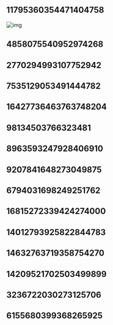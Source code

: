 ## 11795360354471404758
![img](https://github.com/user-attachments/assets/da7cf0a2-de9d-415b-af7e-6f4f7161c589)

## 4858075540952974268
## 2770294993107752942
## 7535129053491444782
## 16427736463763748204
## 98134503766323481
## 8963593247928406910
## 9207841648273049875
## 6794031698249251762
## 16815272339424274000
## 14012793925822844783
## 14632763719358754270
## 14209521702503499899
## 3236722030273125706
## 6155680399368265925
